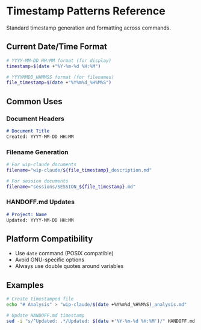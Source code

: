 # Timestamp Patterns Reference

Standard timestamp generation and formatting across commands.

## Current Date/Time Format
```bash
# YYYY-MM-DD HH:MM format (for display)
timestamp=$(date +"%Y-%m-%d %H:%M")

# YYYYMMDD_HHMMSS format (for filenames)
file_timestamp=$(date +"%Y%m%d_%H%M%S")
```

## Common Uses

### Document Headers
```markdown
# Document Title
Created: YYYY-MM-DD HH:MM
```

### Filename Generation
```bash
# For wip-claude documents
filename="wip-claude/${file_timestamp}_description.md"

# For session documents
filename="sessions/SESSION_${file_timestamp}.md"
```

### HANDOFF.md Updates
```markdown
# Project: Name
Updated: YYYY-MM-DD HH:MM
```

## Platform Compatibility
- Use `date` command (POSIX compatible)
- Avoid GNU-specific options
- Always use double quotes around variables

## Examples
```bash
# Create timestamped file
echo "# Analysis" > "wip-claude/$(date +%Y%m%d_%H%M%S)_analysis.md"

# Update HANDOFF.md timestamp
sed -i "s/^Updated: .*/Updated: $(date +'%Y-%m-%d %H:%M')/" HANDOFF.md
```